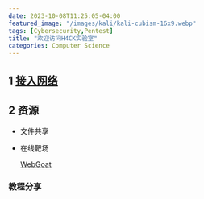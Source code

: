 ```yaml
---
date: 2023-10-08T11:25:05-04:00
featured_image: "/images/kali/kali-cubism-16x9.webp"
tags: [Cybersecurity,Pentest]
title: "欢迎访问H4CK实验室"
categories: Computer Science
---
```


## 1 [接入网络](./../tutorials/accessnetwork/)

## 2 资源

- 文件共享

- 在线靶场

    [WebGoat](./../tutorials/webgoat/)

###  教程分享